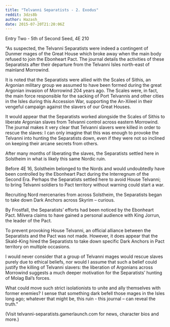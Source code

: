 ```yaml
---
title: "Telvanni Separatists - 2. Exodus"
reddit: 3dzs8b
author: Hazash_
date: 2015-07-20T21:20:06Z
---
```


Entry Two - 5th of Second Seed, 4E 210

“As suspected, the Telvanni Separatists were indeed a contingent of Dunmer mages of the Great House which broke away when the main body refused to join the Ebonheart Pact. The journal details the activities of these Separatists after their departure from the Telvanni Isles north-east of mainland Morrowind.

It is noted that the Separatists were allied with the Scales of Sithis, an Argonian military group we assumed to have been formed during the great Argonian invasion of Morrowind 204 years ago. The Scales were, in fact, the main force responsible for the sacking of Port Telvannis and other cities in the Isles during this Accession War, supporting the An-Xileel in their vengeful campaign against the slavers of our Great Houses.

It would appear that the Separatists worked alongside the Scales of Sithis to liberate Argonian slaves from Telvanni control across eastern Morrowind. The journal makes it very clear that Telvanni slavers were killed in order to rescue the slaves: I can only imagine that this was enough to provoke the Telvanni into hunting the Separatists down, even if they were not so inclined on keeping their arcane secrets from others.

After many months of liberating the slaves, the Separatists settled here in Solstheim in what is likely this same Nordic ruin.

Before 4E 16, Solstheim belonged to the Nords and would undoubtedly have been controlled by the Ebonheart Pact during the Interregnum of the Second Era. Perhaps the Separatists settled here to avoid House Telvanni; to bring Telvanni soldiers to Pact territory without warning could start a war.

Recruiting Nord mercenaries from across Solstheim, the Separatists began to take down Dark Anchors across Skyrim – curious.

By Frostfall, the Separatists’ efforts had been noticed by the Ebonheart Pact. Milvera claims to have gained a personal audience with King Jorrun, the leader of the Pact.

To prevent provoking House Telvanni, an official alliance between the Separatists and the Pact was not made. However, it does appear that the Skald-King hired the Separatists to take down specific Dark Anchors in Pact territory on multiple occasions.

I would never consider that a group of Telvanni mages would rescue slaves purely due to ethical beliefs, nor would I assume that such a belief could justify the killing of Telvanni slavers: the liberation of Argonians across Morrowind suggests a much deeper motivation for the Separatists’ hunting of Molag Bal’s forces.

What could move such strict isolationists to unite and ally themselves with former enemies? I sense that something dark befell those mages in the Isles long ago; whatever that might be, this ruin - this journal – can reveal the truth."

(Visit telvanni-separatists.gamerlaunch.com for news, character bios and more.)
